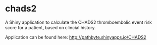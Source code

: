 # chads2

A Shiny application to calculate the CHADS2 thromboembolic event risk score for a patient, based on clincial history.

Application can be found here: http://pathbyte.shinyapps.io/CHADS2
